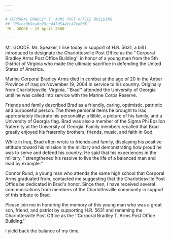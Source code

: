 ```yaml
---
---

# CORPORAL BRADLEY T. ARMS POST OFFICE BUILDING
## `05cce9b9ea6e75cc447d544fc47ed065`
`Mr. GOODE — 29 April 2008`

---
```



Mr. GOODE. Mr. Speaker, I rise today in support of H.R. 5631, a bill 
I introduced to designate the Charlottesville Post Office as the 
''Corporal Bradley Arms Post Office Building'' in honor of a young man 
from the 5th District of Virginia who made the ultimate sacrifice in 
defending the United States of America.

Marine Corporal Bradley Arms died in combat at the age of 20 in the 
Anbar Province of Iraq on November 19, 2004 in service to his country. 
Originally from Charlottesville, Virginia, ''Brad'' attended the 
University of Georgia until he was called into service with the Marine 
Corps Reserve.

Friends and family described Brad as a friendly, caring, optimistic, 
patriotic and purposeful person. The three personal items he brought to 
Iraq appropriately illustrate his personality: a Bible, a picture of 
his family, and a University of Georgia flag. Brad was also a member of 
the Sigma Phi Epsilon fraternity at the University of Georgia. Family 
members recalled that Brad greatly enjoyed his fraternity brothers, 
friends, music, and faith in God.

While in Iraq, Brad often wrote to friends and family, displaying his 
positive attitude toward his mission in the military and demonstrating 
how proud he was to serve and defend his country. He said that his 
experiences in the military, ''strengthened his resolve to live the 
life of a balanced man and lead by example.''

Connor Rund, a young man who attends the same high school that 
Corporal Arms graduated from, contacted me suggesting that the 
Charlottesville Post Office be dedicated in Brad's honor. Since then, I 
have received several communications from members of the 
Charlottesville community in support of this tribute to Brad.

Please join me in honoring the memory of this young man who was a 
great son, friend, and patriot by supporting H.R. 5631 and renaming the 
Charlottesville Post Office as the ''Corporal Bradley T. Arms Post 
Office Building.''



I yield back the balance of my time.